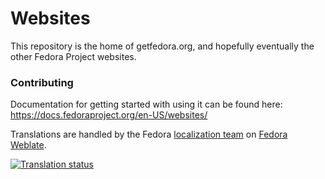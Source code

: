 # Websites

This repository is the home of getfedora.org, and hopefully eventually the
other Fedora Project websites.

### Contributing

Documentation for getting started with using it can be found here:
https://docs.fedoraproject.org/en-US/websites/

Translations are handled by the Fedora [localization team](https://fedoraproject.org/wiki/L10N) on [Fedora Weblate](https://translate.stg.fedoraproject.org/projects/fedora-websites/).

[![Translation status](https://translate.stg.fedoraproject.org/widgets/fedora-websites/-/287x66-white.png)](https://translate.stg.fedoraproject.org/engage/fedora-websites/?utm_source=widget)
